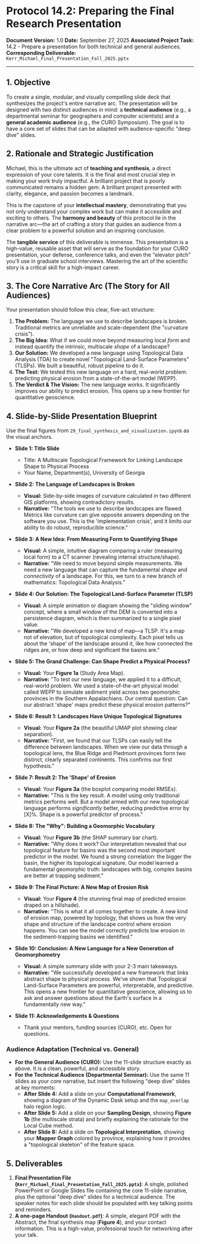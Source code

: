 # Protocol 14.2: Preparing the Final Research Presentation

**Document Version:** 1.0
**Date:** September 27, 2025
**Associated Project Task:** 14.2 - Prepare a presentation for both technical and general audiences.
**Corresponding Deliverable:** `Kerr_Michael_Final_Presentation_Fall_2025.pptx`

---

## 1. Objective

To create a single, modular, and visually compelling slide deck that synthesizes the project's entire narrative arc. The presentation will be designed with two distinct audiences in mind: a **technical audience** (e.g., a departmental seminar for geographers and computer scientists) and a **general academic audience** (e.g., the CURO Symposium). The goal is to have a core set of slides that can be adapted with audience-specific "deep dive" slides.

## 2. Rationale and Strategic Justification

Michael, this is the ultimate act of **teaching and synthesis**, a direct expression of your core talents. It is the final and most crucial step in making your work truly impactful. A brilliant project that is poorly communicated remains a hidden gem. A brilliant project presented with clarity, elegance, and passion becomes a landmark.

This is the capstone of your **intellectual mastery**, demonstrating that you not only understand your complex work but can make it accessible and exciting to others. The **harmony and beauty** of this protocol lie in the narrative arc—the art of crafting a story that guides an audience from a clear problem to a powerful solution and an inspiring conclusion.

The **tangible service** of this deliverable is immense. This presentation is a high-value, reusable asset that will serve as the foundation for your CURO presentation, your defense, conference talks, and even the "elevator pitch" you'll use in graduate school interviews. Mastering the art of the scientific story is a critical skill for a high-impact career.

## 3. The Core Narrative Arc (The Story for All Audiences)

Your presentation should follow this clear, five-act structure:

1.  **The Problem:** The language we use to describe landscapes is broken. Traditional metrics are unreliable and scale-dependent (the "curvature crisis").
2.  **The Big Idea:** What if we could move beyond measuring local *form* and instead quantify the intrinsic, multiscale *shape* of a landscape?
3.  **Our Solution:** We developed a new language using Topological Data Analysis (TDA) to create novel "Topological Land-Surface Parameters" (TLSPs). We built a beautiful, robust pipeline to do it.
4.  **The Test:** We tested this new language on a hard, real-world problem: predicting physical erosion from a state-of-the-art model (WEPP).
5.  **The Verdict & The Vision:** The new language works. It significantly improves our ability to predict erosion. This opens up a new frontier for quantitative geoscience.

## 4. Slide-by-Slide Presentation Blueprint

Use the final figures from `29_final_synthesis_and_visualization.ipynb` as the visual anchors.

* **Slide 1: Title Slide**
    * Title: A Multiscale Topological Framework for Linking Landscape Shape to Physical Process
    * Your Name, Department(s), University of Georgia

* **Slide 2: The Language of Landscapes is Broken**
    * **Visual:** Side-by-side images of curvature calculated in two different GIS platforms, showing contradictory results.
    * **Narrative:** "The tools we use to describe landscapes are flawed. Metrics like curvature can give opposite answers depending on the software you use. This is the 'implementation crisis', and it limits our ability to do robust, reproducible science."

* **Slide 3: A New Idea: From Measuring Form to Quantifying Shape**
    * **Visual:** A simple, intuitive diagram comparing a ruler (measuring local form) to a CT scanner (revealing internal structure/shape).
    * **Narrative:** "We need to move beyond simple measurements. We need a new language that can capture the fundamental *shape* and *connectivity* of a landscape. For this, we turn to a new branch of mathematics: Topological Data Analysis."

* **Slide 4: Our Solution: The Topological Land-Surface Parameter (TLSP)**
    * **Visual:** A simple animation or diagram showing the "sliding window" concept, where a small window of the DEM is converted into a persistence diagram, which is then summarized to a single pixel value.
    * **Narrative:** "We developed a new kind of map—a TLSP. It's a map not of elevation, but of topological complexity. Each pixel tells us about the 'shape' of the landscape around it, like how connected the ridges are, or how deep and significant the basins are."

* **Slide 5: The Grand Challenge: Can Shape Predict a Physical Process?**
    * **Visual:** Your **Figure 1a** (Study Area Map).
    * **Narrative:** "To test our new language, we applied it to a difficult, real-world problem. We used a state-of-the-art physical model called WEPP to simulate sediment yield across two geomorphic provinces in the Southern Appalachians. Our central question: Can our abstract 'shape' maps predict these physical erosion patterns?"

* **Slide 6: Result 1: Landscapes Have Unique Topological Signatures**
    * **Visual:** Your **Figure 2a** (the beautiful UMAP plot showing clear separation).
    * **Narrative:** "First, we found that our TLSPs can easily tell the difference between landscapes. When we view our data through a topological lens, the Blue Ridge and Piedmont provinces form two distinct, clearly separated continents. This confirms our first hypothesis."

* **Slide 7: Result 2: The 'Shape' of Erosion**
    * **Visual:** Your **Figure 3a** (the boxplot comparing model RMSEs).
    * **Narrative:** "This is the key result. A model using only traditional metrics performs well. But a model armed with our new topological language performs *significantly* better, reducing predictive error by [X]%. Shape is a powerful predictor of process."

* **Slide 8: The "Why": Building a Geomorphic Vocabulary**
    * **Visual:** Your **Figure 3b** (the SHAP summary bar chart).
    * **Narrative:** "Why does it work? Our interpretation revealed that our topological feature for basins was the second most important predictor in the model. We found a strong correlation: the bigger the basin, the higher its topological signature. Our model learned a fundamental geomorphic truth: landscapes with big, complex basins are better at trapping sediment."

* **Slide 9: The Final Picture: A New Map of Erosion Risk**
    * **Visual:** Your **Figure 4** (the stunning final map of predicted erosion draped on a hillshade).
    * **Narrative:** "This is what it all comes together to create. A new kind of erosion map, powered by topology, that shows us how the very shape and structure of the landscape control where erosion happens. You can see the model correctly predicts low erosion in the sediment-trapping basins we identified."

* **Slide 10: Conclusion: A New Language for a New Generation of Geomorphometry**
    * **Visual:** A simple summary slide with your 2-3 main takeaways.
    * **Narrative:** "We successfully developed a new framework that links abstract shape to physical process. We've shown that Topological Land-Surface Parameters are powerful, interpretable, and predictive. This opens a new frontier for quantitative geoscience, allowing us to ask and answer questions about the Earth's surface in a fundamentally new way."

* **Slide 11: Acknowledgements & Questions**
    * Thank your mentors, funding sources (CURO), etc. Open for questions.

### **Audience Adaptation (Technical vs. General)**

* **For the General Audience (CURO):** Use the 11-slide structure exactly as above. It is a clean, powerful, and accessible story.
* **For the Technical Audience (Departmental Seminar):** Use the same 11 slides as your core narrative, but insert the following "deep dive" slides at key moments:
    * **After Slide 4:** Add a slide on your **Computational Framework**, showing a diagram of the Dynamic Dask setup and the `map_overlap` halo region logic.
    * **After Slide 5:** Add a slide on your **Sampling Design**, showing **Figure 1b** (the multiscale strata) and briefly explaining the rationale for the Local Cube method.
    * **After Slide 8:** Add a slide on **Topological Interpretation**, showing your **Mapper Graph** colored by province, explaining how it provides a "topological skeleton" of the feature space.

## 5. Deliverables

1.  **Final Presentation File (`Kerr_Michael_Final_Presentation_Fall_2025.pptx`)**: A single, polished PowerPoint or Google Slides file containing the core 11-slide narrative, plus the optional "deep dive" slides for a technical audience. The speaker notes for each slide should be populated with key talking points and reminders.
2.  **A one-page Handout (`Handout.pdf`)**: A simple, elegant PDF with the Abstract, the final synthesis map (**Figure 4**), and your contact information. This is a high-value, professional touch for networking after your talk.
